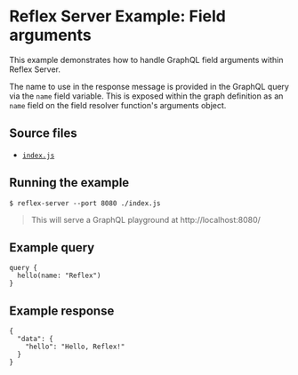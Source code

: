 # Reflex Server Example: Field arguments

This example demonstrates how to handle GraphQL field arguments within Reflex Server.

The name to use in the response message is provided in the GraphQL query via the `name` field variable. This is exposed within the graph definition as an `name` field on the field resolver function's arguments object.


## Source files

- [`index.js`](./index.js)

## Running the example

```shell
$ reflex-server --port 8080 ./index.js
```
> This will serve a GraphQL playground at http://localhost:8080/

## Example query

```
query {
  hello(name: "Reflex")
}
```

## Example response

```
{
  "data": {
    "hello": "Hello, Reflex!"
  }
}
```
